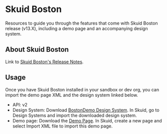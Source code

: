 # Skuid Boston

Resources to guide you through the features that come with Skuid Boston release (v13.X), including a demo page and an accompanying design system. 

## About Skuid Boston
Link to [Skuid Boston's Release Notes](https://docs.skuid.com/latest/en/release-notes.html).


## Usage

Once you have Skuid Boston installed in your sandbox or dev org, you can import the demo page XML and the design system linked below.

- API: v2
- Design System: Download [BostonDemo Design System](BostonDemo.designsystem). In Skuid, go to Design Systems and import the downloaded design system.
- Demo page: Download the [Demo Page](BostonDemo.xml). In Skuid, create a new page and select Import XML file to import this demo page.

